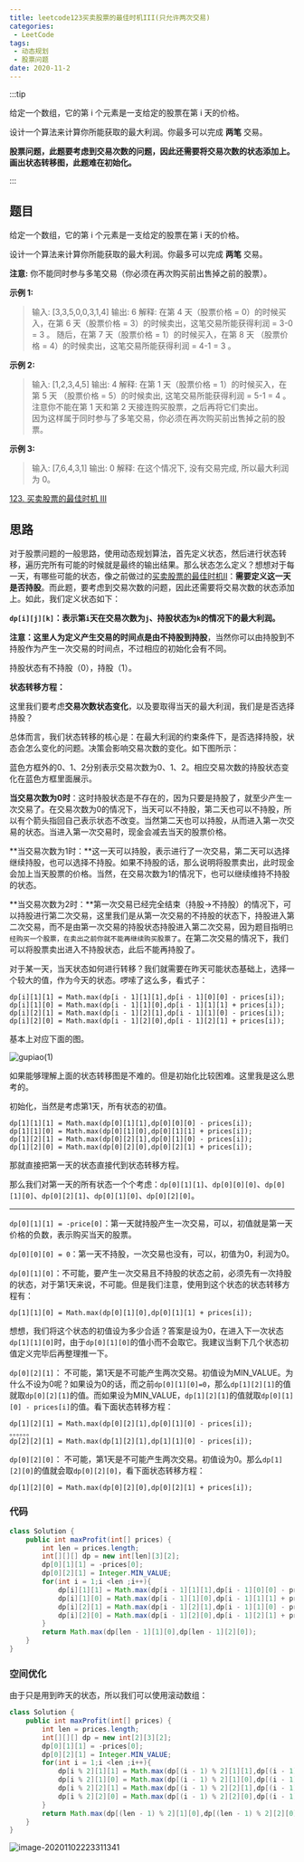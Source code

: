 ```yaml
---
title: leetcode123买卖股票的最佳时机III(只允许两次交易)
categories:
 - LeetCode
tags:
 - 动态规划
 - 股票问题
date: 2020-11-2
---
```


:::tip

给定一个数组，它的第 i 个元素是一支给定的股票在第 i 天的价格。

设计一个算法来计算你所能获取的最大利润。你最多可以完成 **两笔** 交易。

**股票问题，此题要考虑到交易次数的问题，因此还需要将交易次数的状态添加上。画出状态转移图，此题难在初始化。**

:::

<!-- more -->

## 题目

给定一个数组，它的第 i 个元素是一支给定的股票在第 i 天的价格。

设计一个算法来计算你所能获取的最大利润。你最多可以完成 **两笔** 交易。

**注意:** 你不能同时参与多笔交易（你必须在再次购买前出售掉之前的股票）。

**示例 1:**

> 输入: [3,3,5,0,0,3,1,4]
> 输出: 6
> 解释: 在第 4 天（股票价格 = 0）的时候买入，在第 6 天（股票价格 = 3）的时候卖出，这笔交易所能获得利润 = 3-0 = 3 。
>      随后，在第 7 天（股票价格 = 1）的时候买入，在第 8 天 （股票价格 = 4）的时候卖出，这笔交易所能获得利润 = 4-1 = 3 。

**示例 2:**

> 输入: [1,2,3,4,5]
> 输出: 4
> 解释: 在第 1 天（股票价格 = 1）的时候买入，在第 5 天 （股票价格 = 5）的时候卖出, 这笔交易所能获得利润 = 5-1 = 4 。   
>      注意你不能在第 1 天和第 2 天接连购买股票，之后再将它们卖出。   
>      因为这样属于同时参与了多笔交易，你必须在再次购买前出售掉之前的股票。

**示例 3:**

> 输入: [7,6,4,3,1] 
> 输出: 0 
> 解释: 在这个情况下, 没有交易完成, 所以最大利润为 0。



[123. 买卖股票的最佳时机 III](https://leetcode-cn.com/problems/best-time-to-buy-and-sell-stock-iii/)



## 思路

对于股票问题的一般思路，使用动态规划算法，首先定义状态，然后进行状态转移，遍历完所有可能的时候就是最终的输出结果。那么状态怎么定义？想想对于每一天，有哪些可能的状态，像之前做过的[买卖股票的最佳时机II](https://leetcode-cn.com/problems/best-time-to-buy-and-sell-stock-with-transaction-fee/description/)：**需要定义这一天是否持股**。而此题，要考虑到交易次数的问题，因此还需要将交易次数的状态添加上。如此，我们定义状态如下：

**`dp[i][j][k]`：表示第`i`天在交易次数为`j`、持股状态为`k`的情况下的最大利润。**

**注意：**这里人为定义**产生交易的时间点是由不持股到持股**，当然你可以由持股到不持股作为产生一次交易的时间点，不过相应的初始化会有不同。

持股状态有不持股（0），持股（1）。

**状态转移方程：** 

这里我们要考虑**交易次数状态变化**，以及要取得当天的最大利润，我们是是否选择持股？

总体而言，我们状态转移的核心是：在最大利润的约束条件下，是否选择持股，状态会怎么变化的问题。决策会影响交易次数的变化。如下图所示：

蓝色方框外的0、1、2分别表示交易次数为0、1、2。相应交易次数的持股状态变化在蓝色方框里面展示。

**当交易次数为0时**：这时持股状态是不存在的，因为只要是持股了，就至少产生一次交易了。在交易次数为0的情况下，当天可以不持股，第二天也可以不持股，所以有个箭头指回自己表示状态不改变。当然第二天也可以持股，从而进入第一次交易的状态。当进入第一次交易时，现金会减去当天的股票价格。

**当交易次数为1时：**这一天可以持股，表示进行了一次交易，第二天可以选择继续持股，也可以选择不持股。如果不持股的话，那么说明将股票卖出，此时现金会加上当天股票的价格。当然，在交易次数为1的情况下，也可以继续维持不持股的状态。

**当交易次数为2时：**第一次交易已经完全结束（持股->不持股）的情况下，可以持股进行第二次交易，这里我们是从第一次交易的不持股的状态下，持股进入第二次交易，而不是由第一次交易的持股状态持股进入第二次交易，因为题目指明`已经购买一个股票，在卖出之前你就不能再继续购买股票了`。在第二次交易的情况下，我们可以将股票卖出进入不持股状态，此后不能再持股了。

对于某一天，当天状态如何进行转移？我们就需要在昨天可能状态基础上，选择一个较大的值，作为今天的状态。啰嗦了这么多，看式子：

```
dp[i][1][1] = Math.max(dp[i - 1][1][1],dp[i - 1][0][0] - prices[i]);
dp[i][1][0] = Math.max(dp[i - 1][1][0],dp[i - 1][1][1] + prices[i]);
dp[i][2][1] = Math.max(dp[i - 1][2][1],dp[i - 1][1][0] - prices[i]);
dp[i][2][0] = Math.max(dp[i - 1][2][0],dp[i - 1][2][1] + prices[i]);
```

基本上对应下面的图。

![gupiao(1)](https://i.loli.net/2020/11/02/dhqPUw7xML86HrD.png)

如果能够理解上面的状态转移图是不难的。但是初始化比较困难。这里我是这么思考的。

初始化，当然是考虑第1天，所有状态的初值。

```
dp[1][1][1] = Math.max(dp[0][1][1],dp[0][0][0] - prices[i]);
dp[1][1][0] = Math.max(dp[0][1][0],dp[0][1][1] + prices[i]);
dp[1][2][1] = Math.max(dp[0][2][1],dp[0][1][0] - prices[i]);
dp[1][2][0] = Math.max(dp[0][2][0],dp[0][2][1] + prices[i]);
```

那就直接把第一天的状态直接代到状态转移方程。

那么我们对第一天的所有状态一个个考虑：`dp[0][1][1]`、`dp[0][0][0]`、`dp[0][1][0]`、`dp[0][2][1]`、`dp[0][1][0]`、`dp[0][2][0]`。

---

`dp[0][1][1] = -price[0]`：第一天就持股产生一次交易，可以，初值就是第一天价格的负数，表示购买当天的股票。

`dp[0][0][0] = 0`：第一天不持股，一次交易也没有，可以，初值为0，利润为0。

`dp[0][1][0]`：不可能，要产生一次交易且不持股的状态之前，必须先有一次持股的状态，对于第1天来说，不可能。但是我们注意，使用到这个状态的状态转移方程有：

```
dp[1][1][0] = Math.max(dp[0][1][0],dp[0][1][1] + prices[i]);
```

想想，我们将这个状态的初值设为多少合适？答案是设为0，在进入下一次状态`dp[1][1][0]`时，由于`dp[0][1][0]`的值小而不会取它。我建议当剩下几个状态初值定义完毕后再整理推一下。

`dp[0][2][1]`： 不可能，第1天是不可能产生两次交易。初值设为MIN_VALUE。为什么不设为0呢？如果设为0的话，而之前`dp[0][1][0]=0`，那么`dp[1][2][1]`的值就取`dp[0][2][1]`的值。而如果设为MIN_VALUE，`dp[1][2][1]`的值就取`dp[0][1][0] - prices[i]`的值。看下面状态转移方程：

```
dp[1][2][1] = Math.max(dp[0][2][1],dp[0][1][0] - prices[i]);
。。。。。。
dp[2][2][1] = Math.max(dp[1][2][1],dp[1][1][0] - prices[i]);
```

`dp[0][2][0]`： 不可能，第1天是不可能产生两次交易。初值设为0。那么`dp[1][2][0]`的值就会取`dp[0][2][0]`，看下面状态转移方程：

```
dp[1][2][0] = Math.max(dp[0][2][0],dp[0][2][1] + prices[i]);
```

### 代码

```java
class Solution {
    public int maxProfit(int[] prices) {
        int len = prices.length;
        int[][][] dp = new int[len][3][2];
        dp[0][1][1] = -prices[0];
        dp[0][2][1] = Integer.MIN_VALUE;
        for(int i = 1;i <len ;i++){
            dp[i][1][1] = Math.max(dp[i - 1][1][1],dp[i - 1][0][0] - prices[i]);
            dp[i][1][0] = Math.max(dp[i - 1][1][0],dp[i - 1][1][1] + prices[i]);
            dp[i][2][1] = Math.max(dp[i - 1][2][1],dp[i - 1][1][0] - prices[i]);
            dp[i][2][0] = Math.max(dp[i - 1][2][0],dp[i - 1][2][1] + prices[i]);
        }
        return Math.max(dp[len - 1][1][0],dp[len - 1][2][0]);
    }
}

```

### 空间优化

由于只是用到昨天的状态，所以我们可以使用滚动数组：

```java
class Solution {
    public int maxProfit(int[] prices) {
        int len = prices.length;
        int[][][] dp = new int[2][3][2];
        dp[0][1][1] = -prices[0];
        dp[0][2][1] = Integer.MIN_VALUE;
        for(int i = 1;i <len ;i++){
            dp[i % 2][1][1] = Math.max(dp[(i - 1) % 2][1][1],dp[(i - 1) % 2][0][0] - prices[i]);
            dp[i % 2][1][0] = Math.max(dp[(i - 1) % 2][1][0],dp[(i - 1) % 2][1][1] + prices[i]);
            dp[i % 2][2][1] = Math.max(dp[(i - 1) % 2][2][1],dp[(i - 1) % 2][1][0] - prices[i]);
            dp[i % 2][2][0] = Math.max(dp[(i - 1) % 2][2][0],dp[(i - 1) % 2][2][1] + prices[i]);
        }
        return Math.max(dp[(len - 1) % 2][1][0],dp[(len - 1) % 2][2][0]);
    }
}
```

![image-20201102223311341](https://i.loli.net/2020/11/02/Ysf1VkMJUxl7rNE.png)